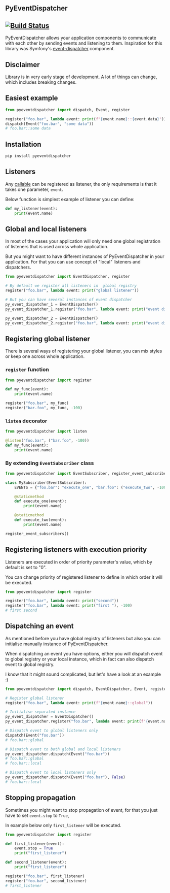 PyEventDispatcher
---

[![Build Status](https://travis-ci.org/whisller/pyeventdispatcher.svg?branch=master)](https://travis-ci.org/whisller/pyeventdispatcher)
---

PyEventDispatcher allows your application components to communicate with each
other by sending events and listening to them.
Inspiration for this library was Symfony's [event-dispatcher](https://symfony.com/doc/current/components/event_dispatcher.html) component.

## Disclaimer
Library is in very early stage of development. A lot of things can change, which includes breaking changes.

## Easiest example
```python
from pyeventdispatcher import dispatch, Event, register

register("foo.bar", lambda event: print(f"{event.name}::{event.data}"))
dispatch(Event("foo.bar", "some data"))
# foo.bar::some data
```

## Installation
```bash
pip install pyeventdispatcher
```

## Listeners
Any [callable](https://docs.python.org/3/library/functions.html#callable) can be registered as listener,
the only requirements is that it takes one parameter, `event`.

Below function is simplest example of listener you can define:
```python
def my_listener(event):
    print(event.name)
``` 

## Global and local listeners
In most of the cases your application will only need one  global registration of listeners that is used across
whole application.

But you might want to have different instances of PyEventDispatcher in your application. 
For that you can use concept of "local" listeners and dispatchers.

```python
from pyeventdispatcher import EventDispatcher, register

# By default we register all listeners in  global registry
register("foo.bar", lambda event: print("global listener"))

# But you can have several instances of event dispatcher
py_event_dispatcher_1 = EventDispatcher()
py_event_dispatcher_1.register("foo.bar", lambda event: print("event dispatcher 1"))

py_event_dispatcher_2 = EventDispatcher()
py_event_dispatcher_2.register("foo.bar", lambda event: print("event dispatcher 2"))
```

## Registering global listener
There is several ways of registering your global listener, you can mix styles or keep one across whole application.

### `register` function
```python
from pyeventdispatcher import register

def my_func(event):
    print(event.name)

register("foo.bar", my_func)
register("bar.foo", my_func, -100)
```

### `listen` decorator
```python
from pyeventdispatcher import listen

@listen("foo.bar", ("bar.foo", -100))
def my_func(event):
    print(event.name)
```

### By extending `EventSubscriber` class
```python
from pyeventdispatcher import EventSubscriber, register_event_subscribers

class MySubscriber(EventSubscriber):
    EVENTS = {"foo.bar": "execute_one", "bar.foo": ("execute_two", -100)}

    @staticmethod
    def execute_one(event):
        print(event.name)

    @staticmethod
    def execute_two(event):
        print(event.name)

register_event_subscribers()
```

## Registering listeners with execution priority
Listeners are executed in order of priority parameter's value, which by default is set to "0".

You can change priority of registered listener to define in which order it will be executed.

```python
from pyeventdispatcher import register

register("foo.bar", lambda event: print("second"))
register("foo.bar", lambda event: print("first "), -100)
# first second
```

## Dispatching an event
As mentioned before you have global  registry of listeners but also you can initialise manually instance of
PyEventDispatcher. 

When dispatching an event you have options, either you will dispatch event to global registry or your local instance, 
which in fact can also dispatch event to global registry. 

I know that it might sound complicated, but let's have a look at an example :)

```python
from pyeventdispatcher import dispatch, EventDispatcher, Event, register

# Register global listener
register("foo.bar", lambda event: print(f"{event.name}::global"))

# Initialise separated instance
py_event_dispatcher = EventDispatcher()
py_event_dispatcher.register("foo.bar", lambda event: print(f"{event.name}::local"))

# Dispatch event to global listeners only
dispatch(Event("foo.bar"))
# foo.bar::global

# Dispatch event to both global and local listeners
py_event_dispatcher.dispatch(Event("foo.bar"))
# foo.bar::global
# foo.bar::local

# Dispatch event to local listeners only
py_event_dispatcher.dispatch(Event("foo.bar"), False)
# foo.bar::local
```

## Stopping propagation
Sometimes you might want to stop propagation of event, for that you just have to set `event.stop` to `True`,

In example below only `first_listener` will be executed.

```python
from pyeventdispatcher import register

def first_listener(event):
    event.stop = True
    print("first_listener")

def second_listener(event):
    print("first_listener")

register("foo.bar", first_listener)
register("foo.bar", second_listener)
# first_listener
```